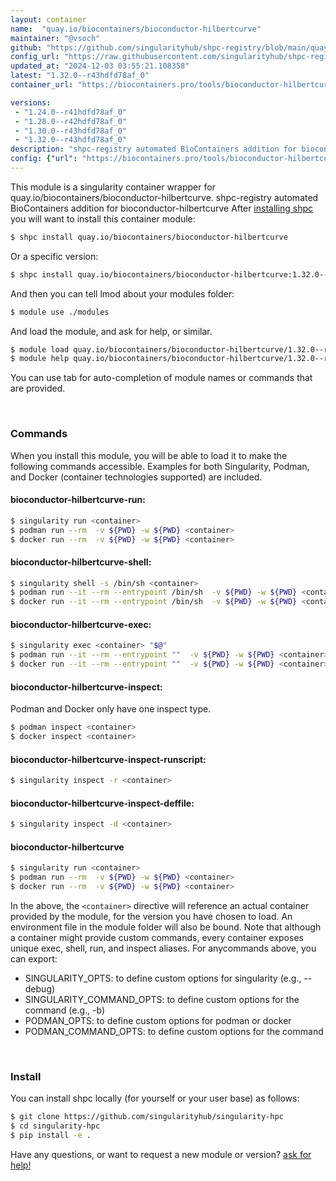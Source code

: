 ```yaml
---
layout: container
name:  "quay.io/biocontainers/bioconductor-hilbertcurve"
maintainer: "@vsoch"
github: "https://github.com/singularityhub/shpc-registry/blob/main/quay.io/biocontainers/bioconductor-hilbertcurve/container.yaml"
config_url: "https://raw.githubusercontent.com/singularityhub/shpc-registry/main/quay.io/biocontainers/bioconductor-hilbertcurve/container.yaml"
updated_at: "2024-12-03 03:55:21.108358"
latest: "1.32.0--r43hdfd78af_0"
container_url: "https://biocontainers.pro/tools/bioconductor-hilbertcurve"

versions:
 - "1.24.0--r41hdfd78af_0"
 - "1.28.0--r42hdfd78af_0"
 - "1.30.0--r43hdfd78af_0"
 - "1.32.0--r43hdfd78af_0"
description: "shpc-registry automated BioContainers addition for bioconductor-hilbertcurve"
config: {"url": "https://biocontainers.pro/tools/bioconductor-hilbertcurve", "maintainer": "@vsoch", "description": "shpc-registry automated BioContainers addition for bioconductor-hilbertcurve", "latest": {"1.32.0--r43hdfd78af_0": "sha256:80a306007aadb33936e2a6b1f8335c17e2fb7589a5e5d6bc0c5097be5ea8d21a"}, "tags": {"1.24.0--r41hdfd78af_0": "sha256:dbb2b77da3b55e190f036d0b25968ccad01a3a41183382b9be4b568fbba76425", "1.28.0--r42hdfd78af_0": "sha256:f54a8e8cbb9686674af24aff82c81edce42b90b966f702a906ce39b3467b7234", "1.30.0--r43hdfd78af_0": "sha256:83d3dd2c89ee58cfd6d612bd5e8bc265766bb679eba4eb2b993612aba96bd2e6", "1.32.0--r43hdfd78af_0": "sha256:80a306007aadb33936e2a6b1f8335c17e2fb7589a5e5d6bc0c5097be5ea8d21a"}, "docker": "quay.io/biocontainers/bioconductor-hilbertcurve"}
---
```


This module is a singularity container wrapper for quay.io/biocontainers/bioconductor-hilbertcurve.
shpc-registry automated BioContainers addition for bioconductor-hilbertcurve
After [installing shpc](#install) you will want to install this container module:


```bash
$ shpc install quay.io/biocontainers/bioconductor-hilbertcurve
```

Or a specific version:

```bash
$ shpc install quay.io/biocontainers/bioconductor-hilbertcurve:1.32.0--r43hdfd78af_0
```

And then you can tell lmod about your modules folder:

```bash
$ module use ./modules
```

And load the module, and ask for help, or similar.

```bash
$ module load quay.io/biocontainers/bioconductor-hilbertcurve/1.32.0--r43hdfd78af_0
$ module help quay.io/biocontainers/bioconductor-hilbertcurve/1.32.0--r43hdfd78af_0
```

You can use tab for auto-completion of module names or commands that are provided.

<br>

### Commands

When you install this module, you will be able to load it to make the following commands accessible.
Examples for both Singularity, Podman, and Docker (container technologies supported) are included.

#### bioconductor-hilbertcurve-run:

```bash
$ singularity run <container>
$ podman run --rm  -v ${PWD} -w ${PWD} <container>
$ docker run --rm  -v ${PWD} -w ${PWD} <container>
```

#### bioconductor-hilbertcurve-shell:

```bash
$ singularity shell -s /bin/sh <container>
$ podman run --it --rm --entrypoint /bin/sh  -v ${PWD} -w ${PWD} <container>
$ docker run --it --rm --entrypoint /bin/sh  -v ${PWD} -w ${PWD} <container>
```

#### bioconductor-hilbertcurve-exec:

```bash
$ singularity exec <container> "$@"
$ podman run --it --rm --entrypoint ""  -v ${PWD} -w ${PWD} <container> "$@"
$ docker run --it --rm --entrypoint ""  -v ${PWD} -w ${PWD} <container> "$@"
```

#### bioconductor-hilbertcurve-inspect:

Podman and Docker only have one inspect type.

```bash
$ podman inspect <container>
$ docker inspect <container>
```

#### bioconductor-hilbertcurve-inspect-runscript:

```bash
$ singularity inspect -r <container>
```

#### bioconductor-hilbertcurve-inspect-deffile:

```bash
$ singularity inspect -d <container>
```



#### bioconductor-hilbertcurve

```bash
$ singularity run <container>
$ podman run --rm  -v ${PWD} -w ${PWD} <container>
$ docker run --rm  -v ${PWD} -w ${PWD} <container>
```


In the above, the `<container>` directive will reference an actual container provided
by the module, for the version you have chosen to load. An environment file in the
module folder will also be bound. Note that although a container
might provide custom commands, every container exposes unique exec, shell, run, and
inspect aliases. For anycommands above, you can export:

 - SINGULARITY_OPTS: to define custom options for singularity (e.g., --debug)
 - SINGULARITY_COMMAND_OPTS: to define custom options for the command (e.g., -b)
 - PODMAN_OPTS: to define custom options for podman or docker
 - PODMAN_COMMAND_OPTS: to define custom options for the command

<br>

### Install

You can install shpc locally (for yourself or your user base) as follows:

```bash
$ git clone https://github.com/singularityhub/singularity-hpc
$ cd singularity-hpc
$ pip install -e .
```

Have any questions, or want to request a new module or version? [ask for help!](https://github.com/singularityhub/singularity-hpc/issues)